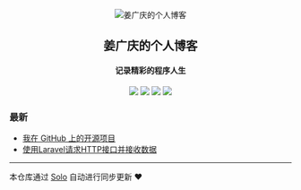 <p align="center"><img alt="姜广庆的个人博客" src="https://static.b3log.org/images/brand/solo-32.png"></p><h2 align="center">
姜广庆的个人博客
</h2>

<h4 align="center">记录精彩的程序人生</h4>
<p align="center"><a title="姜广庆的个人博客" target="_blank" href="https://github.com/JiangGuangqing/solo-blog"><img src="https://img.shields.io/github/last-commit/JiangGuangqing/solo-blog.svg?style=flat-square&color=FF9900"></a>
<a title="GitHub repo size in bytes" target="_blank" href="https://github.com/JiangGuangqing/solo-blog"><img src="https://img.shields.io/github/repo-size/JiangGuangqing/solo-blog.svg?style=flat-square"></a>
<a title="Solo Version" target="_blank" href="https://github.com/b3log/solo/releases"><img src="https://img.shields.io/badge/solo-3.6.4-f1e05a.svg?style=flat-square&color=blueviolet"></a>
<a title="Hits" target="_blank" href="https://github.com/b3log/hits"><img src="https://hits.b3log.org/JiangGuangqing/solo-blog.svg"></a></p>

### 最新

* [我在 GitHub 上的开源项目](https://aumc.cc/my-github-repos)
* [使用Laravel请求HTTP接口并接收数据](https://aumc.cc/articles/2019/09/04/1567596298112.html)



---

本仓库通过 [Solo](https://github.com/b3log/solo) 自动进行同步更新 ❤️ 